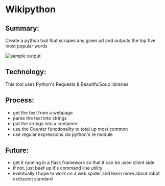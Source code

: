 # Wikipython

## Summary:
Create a python tool that scrapes any given url and outputs the top five most popular words

![sample output](https://github.com/cfv7/wikipython/blob/master/examples/sample.png)


## Technology:
This tool uses Python's Requests & BeautifulSoup libraries

## Process:
* get the text from a webpage
* parse the text into strings
* put the strings into a container
* use the Counter functionality to total up most common
* use regular expressions via python's re module

## Future:
* get it running in a flask framework so that it can be used client side
* if not, just beef up it's command line utility
* eventually I hope to work on a web spider and learn more about robot exclusion standard